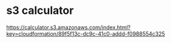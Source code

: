 # s3 calculator

https://calculator.s3.amazonaws.com/index.html?key=cloudformation/89f5f13c-dc9c-41c0-addd-f0988554c325
